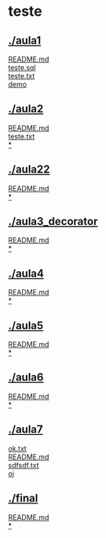 # teste <br>
## [./aula1](https://github.com/IgorAvilaPereira/teste/tree/main/./aula1) <br>
[README.md](https://github.com/IgorAvilaPereira/teste/blob/main/./aula1/README.md) <br>
[teste.sql](https://github.com/IgorAvilaPereira/teste/blob/main/./aula1/teste.sql) <br>
[teste.txt](https://github.com/IgorAvilaPereira/teste/blob/main/./aula1/teste.txt) <br>
[demo](https://github.com/IgorAvilaPereira/teste/blob/main/./aula1/demo) <br>
## [./aula2](https://github.com/IgorAvilaPereira/teste/tree/main/./aula2) <br>
[README.md](https://github.com/IgorAvilaPereira/teste/blob/main/./aula2/README.md) <br>
[teste.txt](https://github.com/IgorAvilaPereira/teste/blob/main/./aula2/teste.txt) <br>
[*](https://github.com/IgorAvilaPereira/teste/blob/main/./aula2/*) <br>
## [./aula22](https://github.com/IgorAvilaPereira/teste/tree/main/./aula22) <br>
[README.md](https://github.com/IgorAvilaPereira/teste/blob/main/./aula22/README.md) <br>
[*](https://github.com/IgorAvilaPereira/teste/blob/main/./aula22/*) <br>
## [./aula3_decorator](https://github.com/IgorAvilaPereira/teste/tree/main/./aula3_decorator) <br>
[README.md](https://github.com/IgorAvilaPereira/teste/blob/main/./aula3_decorator/README.md) <br>
[*](https://github.com/IgorAvilaPereira/teste/blob/main/./aula3_decorator/*) <br>
## [./aula4](https://github.com/IgorAvilaPereira/teste/tree/main/./aula4) <br>
[README.md](https://github.com/IgorAvilaPereira/teste/blob/main/./aula4/README.md) <br>
[*](https://github.com/IgorAvilaPereira/teste/blob/main/./aula4/*) <br>
## [./aula5](https://github.com/IgorAvilaPereira/teste/tree/main/./aula5) <br>
[README.md](https://github.com/IgorAvilaPereira/teste/blob/main/./aula5/README.md) <br>
[*](https://github.com/IgorAvilaPereira/teste/blob/main/./aula5/*) <br>
## [./aula6](https://github.com/IgorAvilaPereira/teste/tree/main/./aula6) <br>
[README.md](https://github.com/IgorAvilaPereira/teste/blob/main/./aula6/README.md) <br>
[*](https://github.com/IgorAvilaPereira/teste/blob/main/./aula6/*) <br>
## [./aula7](https://github.com/IgorAvilaPereira/teste/tree/main/./aula7) <br>
[ok.txt](https://github.com/IgorAvilaPereira/teste/blob/main/./aula7/ok.txt) <br>
[README.md](https://github.com/IgorAvilaPereira/teste/blob/main/./aula7/README.md) <br>
[sdfsdf.txt](https://github.com/IgorAvilaPereira/teste/blob/main/./aula7/sdfsdf.txt) <br>
[oi](https://github.com/IgorAvilaPereira/teste/blob/main/./aula7/oi) <br>
## [./final](https://github.com/IgorAvilaPereira/teste/tree/main/./final) <br>
[README.md](https://github.com/IgorAvilaPereira/teste/blob/main/./final/README.md) <br>
[*](https://github.com/IgorAvilaPereira/teste/blob/main/./final/*) <br>
